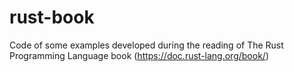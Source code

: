 # rust-book

Code of some examples developed during the reading of The Rust Programming Language book (https://doc.rust-lang.org/book/)